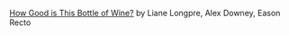 [How Good is This Bottle of Wine?](https://github.com/easonrecto/ORIE4741Project) by Liane Longpre, Alex Downey, Eason Recto
